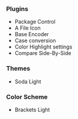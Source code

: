 ### Plugins

* Package Control
* A File Icon
* Base Encoder
* Case conversion
* Color Highlight settings
* Compare Side-By-Side

### Themes

* Soda Light

### Color Scheme

* Brackets Light
